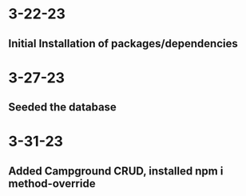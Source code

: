 # 3-22-23
## Initial Installation of packages/dependencies

# 3-27-23
## Seeded the database

# 3-31-23
## Added Campground CRUD, installed npm i method-override

